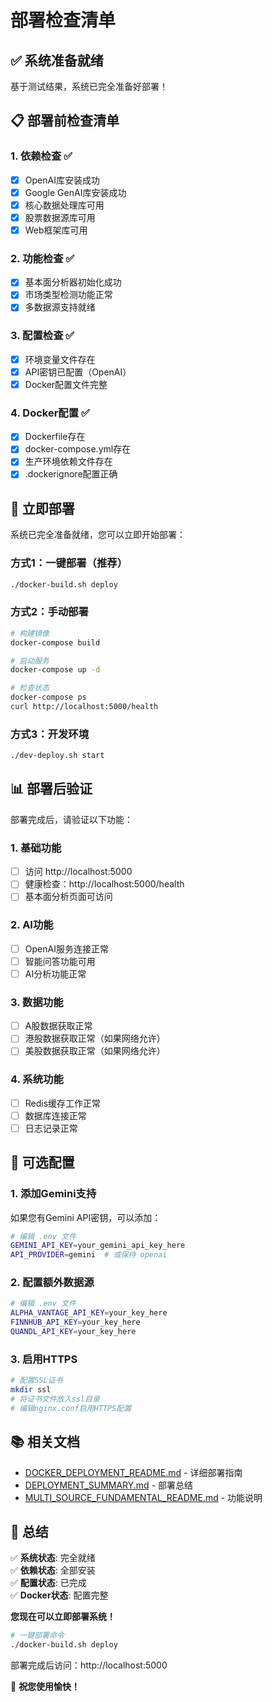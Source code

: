 # 部署检查清单

## ✅ 系统准备就绪

基于测试结果，系统已完全准备好部署！

## 📋 部署前检查清单

### 1. 依赖检查 ✅
- [x] OpenAI库安装成功
- [x] Google GenAI库安装成功
- [x] 核心数据处理库可用
- [x] 股票数据源库可用
- [x] Web框架库可用

### 2. 功能检查 ✅
- [x] 基本面分析器初始化成功
- [x] 市场类型检测功能正常
- [x] 多数据源支持就绪

### 3. 配置检查 ✅
- [x] 环境变量文件存在
- [x] API密钥已配置（OpenAI）
- [x] Docker配置文件完整

### 4. Docker配置 ✅
- [x] Dockerfile存在
- [x] docker-compose.yml存在
- [x] 生产环境依赖文件存在
- [x] .dockerignore配置正确

## 🚀 立即部署

系统已完全准备就绪，您可以立即开始部署：

### 方式1：一键部署（推荐）
```bash
./docker-build.sh deploy
```

### 方式2：手动部署
```bash
# 构建镜像
docker-compose build

# 启动服务
docker-compose up -d

# 检查状态
docker-compose ps
curl http://localhost:5000/health
```

### 方式3：开发环境
```bash
./dev-deploy.sh start
```

## 📊 部署后验证

部署完成后，请验证以下功能：

### 1. 基础功能
- [ ] 访问 http://localhost:5000
- [ ] 健康检查：http://localhost:5000/health
- [ ] 基本面分析页面可访问

### 2. AI功能
- [ ] OpenAI服务连接正常
- [ ] 智能问答功能可用
- [ ] AI分析功能正常

### 3. 数据功能
- [ ] A股数据获取正常
- [ ] 港股数据获取正常（如果网络允许）
- [ ] 美股数据获取正常（如果网络允许）

### 4. 系统功能
- [ ] Redis缓存工作正常
- [ ] 数据库连接正常
- [ ] 日志记录正常

## 🔧 可选配置

### 1. 添加Gemini支持
如果您有Gemini API密钥，可以添加：
```bash
# 编辑 .env 文件
GEMINI_API_KEY=your_gemini_api_key_here
API_PROVIDER=gemini  # 或保持 openai
```

### 2. 配置额外数据源
```bash
# 编辑 .env 文件
ALPHA_VANTAGE_API_KEY=your_key_here
FINNHUB_API_KEY=your_key_here
QUANDL_API_KEY=your_key_here
```

### 3. 启用HTTPS
```bash
# 配置SSL证书
mkdir ssl
# 将证书文件放入ssl目录
# 编辑nginx.conf启用HTTPS配置
```

## 📚 相关文档

- [DOCKER_DEPLOYMENT_README.md](DOCKER_DEPLOYMENT_README.md) - 详细部署指南
- [DEPLOYMENT_SUMMARY.md](DEPLOYMENT_SUMMARY.md) - 部署总结
- [MULTI_SOURCE_FUNDAMENTAL_README.md](MULTI_SOURCE_FUNDAMENTAL_README.md) - 功能说明

## 🎯 总结

✅ **系统状态**: 完全就绪  
✅ **依赖状态**: 全部安装  
✅ **配置状态**: 已完成  
✅ **Docker状态**: 配置完整  

**您现在可以立即部署系统！**

```bash
# 一键部署命令
./docker-build.sh deploy
```

部署完成后访问：http://localhost:5000

🚀 **祝您使用愉快！**